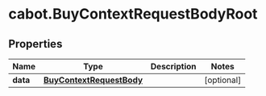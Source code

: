 # cabot.BuyContextRequestBodyRoot

## Properties

Name | Type | Description | Notes
------------ | ------------- | ------------- | -------------
**data** | [**BuyContextRequestBody**](BuyContextRequestBody.md) |  | [optional] 


